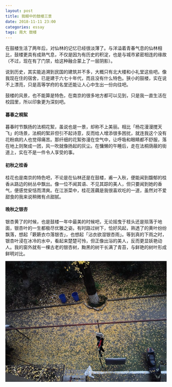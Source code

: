 ```yaml
---
layout: post
title: 我眼中的鼓楼三景
date: 2018-11-11 23:00
categories: essay
tags: 南大 鼓楼
---
```


在鼓楼生活了两年后，对仙林的记忆已经很淡薄了。与洋溢着青春气息的仙林相比，鼓楼更具有成熟气息，不仅是因为有历史的积淀，也是与城市紧密相连的缘故（不过，现在有了门禁，给这种融合蒙上了一层阴影）。

说到历史，其实能追溯到民国的建筑并不多，大概只有北大楼和小礼堂这些吧。像我现在住的宿舍，已是建于六七十年代，而且没有什么特色。狭小的鼓楼，实在说不上漂亮，只是高等学府的名堂还能让人心中生出一份向往吧。

鼓楼的风景，也不能算是特色，在南京的很多地方都可以见到，只是我一直生活在校园里，所以印象更为深刻吧。

#### 暮春之桐絮

暮春时节飘扬的法桐花絮，虽说也是一景，却称不上美丽。相比「杨花漫漫搅天飞」的场景，法桐的絮非但引不起诗意，反而给人增添很多困扰，就连我这个没有花粉病的人也觉得痛苦。那纤细的花絮弥漫在空气中，让呼吸和眼睛都不舒服，落在地上则聚成一团，风一吹就像扬起的灰尘。在慵懒的午睡后，走在法桐荫蔽的街道上，实在不是一件令人享受的事。

#### 初秋之桂香

桂花也是南京的特色吧，不论是在仙林还是在鼓楼，甫一入秋，便能闻到馥郁的桂香从路边的树丛中飘出。像一位不闻其语、不见其踪的美人，但只要闻到她的香气，便感觉安恬而清爽。在江浙菜中，桂花莲藕是我很喜欢吃的一道，虽然对不爱甜食的我来说稍微有点甜腻。

####  晚秋之银杏

银杏黄了的时候，也是鼓楼一年中最美的时候吧，无论摇曳于枝头还是殒落于地面，银杏叶的一生都极尽优雅之姿。有时路过树下，恰好风起，熟透了的黄叶纷纷飘落，想起「簌簌衣巾落银杏」，也想起「沾衣欲湿银杏雨」。等到真的下雨之时，银杏叶浸在冰冷的水中，看起来楚楚可怜，但正像出浴的美人，反而更显妖艳动人。我的窗外就有一棵古老的银杏树，黝黑的树干长满了青苔，与鲜艳的树叶形成鲜明对比。

<a data-fancybox href="https://i.imgur.com/6EmmxEw.jpg" data-caption="窗外的银杏落满地[11-30]">![老银杏](/images/posts/yinxing.jpg)</a>

